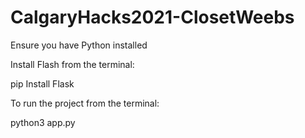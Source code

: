 # CalgaryHacks2021-ClosetWeebs

Ensure you have Python installed

Install Flash from the terminal: 

  pip Install Flask

To run the project from the terminal: 

  python3 app.py

